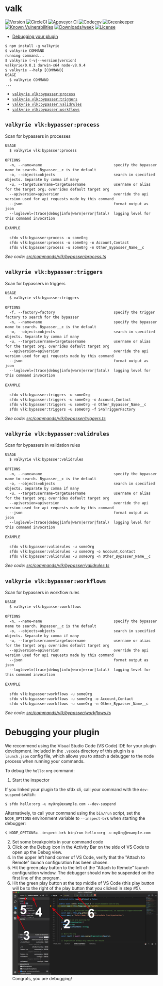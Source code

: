 valk
====



[![Version](https://img.shields.io/npm/v/valk.svg)](https://npmjs.org/package/valk)
[![CircleCI](https://circleci.com/gh/jonathanwiesel/valk/tree/master.svg?style=shield)](https://circleci.com/gh/jonathanwiesel/valk/tree/master)
[![Appveyor CI](https://ci.appveyor.com/api/projects/status/github/jonathanwiesel/valk?branch=master&svg=true)](https://ci.appveyor.com/project/heroku/valk/branch/master)
[![Codecov](https://codecov.io/gh/jonathanwiesel/valk/branch/master/graph/badge.svg)](https://codecov.io/gh/jonathanwiesel/valk)
[![Greenkeeper](https://badges.greenkeeper.io/jonathanwiesel/valk.svg)](https://greenkeeper.io/)
[![Known Vulnerabilities](https://snyk.io/test/github/jonathanwiesel/valk/badge.svg)](https://snyk.io/test/github/jonathanwiesel/valk)
[![Downloads/week](https://img.shields.io/npm/dw/valk.svg)](https://npmjs.org/package/valk)
[![License](https://img.shields.io/npm/l/valk.svg)](https://github.com/jonathanwiesel/valk/blob/master/package.json)

<!-- toc -->
* [Debugging your plugin](#debugging-your-plugin)
<!-- tocstop -->
<!-- install -->
<!-- usage -->
```sh-session
$ npm install -g valkyrie
$ valkyrie COMMAND
running command...
$ valkyrie (-v|--version|version)
valkyrie/0.0.1 darwin-x64 node-v8.9.4
$ valkyrie --help [COMMAND]
USAGE
  $ valkyrie COMMAND
...
```
<!-- usagestop -->
<!-- commands -->
* [`valkyrie vlk:bypasser:process`](#valkyrie-vlkbypasserprocess)
* [`valkyrie vlk:bypasser:triggers`](#valkyrie-vlkbypassertriggers)
* [`valkyrie vlk:bypasser:validrules`](#valkyrie-vlkbypasservalidrules)
* [`valkyrie vlk:bypasser:workflows`](#valkyrie-vlkbypasserworkflows)

## `valkyrie vlk:bypasser:process`

Scan for bypassers in processes

```
USAGE
  $ valkyrie vlk:bypasser:process

OPTIONS
  -n, --name=name                                 specify the bypasser name to search. Bypasser__c is the default
  -o, --objects=objects                           search in specified objects. Separate by comma if many
  -u, --targetusername=targetusername             username or alias for the target org; overrides default target org
  --apiversion=apiversion                         override the api version used for api requests made by this command
  --json                                          format output as json
  --loglevel=(trace|debug|info|warn|error|fatal)  logging level for this command invocation

EXAMPLE

  sfdx vlk:bypasser:process -u someOrg
  sfdx vlk:bypasser:process -u someOrg -o Account,Contact
  sfdx vlk:bypasser:process -u someOrg -n Other_Bypasser_Name__c
```

_See code: [src/commands/vlk/bypasser/process.ts](https://gitlab.com/jonathanwiesel/valkyrie/blob/v0.0.1/src/commands/vlk/bypasser/process.ts)_

## `valkyrie vlk:bypasser:triggers`

Scan for bypassers in triggers

```
USAGE
  $ valkyrie vlk:bypasser:triggers

OPTIONS
  -f, --factory=factory                           specify the trigger factory to search for the bypasser
  -n, --name=name                                 specify the bypasser name to search. Bypasser__c is the default
  -o, --objects=objects                           search in specified objects. Separate by comma if many
  -u, --targetusername=targetusername             username or alias for the target org; overrides default target org
  --apiversion=apiversion                         override the api version used for api requests made by this command
  --json                                          format output as json
  --loglevel=(trace|debug|info|warn|error|fatal)  logging level for this command invocation

EXAMPLE

  sfdx vlk:bypasser:triggers -u someOrg
  sfdx vlk:bypasser:triggers -u someOrg -o Account,Contact
  sfdx vlk:bypasser:triggers -u someOrg -n Other_Bypasser_Name__c
  sfdx vlk:bypasser:triggers -u someOrg -f S4GTriggerFactory
```

_See code: [src/commands/vlk/bypasser/triggers.ts](https://gitlab.com/jonathanwiesel/valkyrie/blob/v0.0.1/src/commands/vlk/bypasser/triggers.ts)_

## `valkyrie vlk:bypasser:validrules`

Scan for bypassers in validation rules

```
USAGE
  $ valkyrie vlk:bypasser:validrules

OPTIONS
  -n, --name=name                                 specify the bypasser name to search. Bypasser__c is the default
  -o, --objects=objects                           search in specified objects. Separate by comma if many
  -u, --targetusername=targetusername             username or alias for the target org; overrides default target org
  --apiversion=apiversion                         override the api version used for api requests made by this command
  --json                                          format output as json
  --loglevel=(trace|debug|info|warn|error|fatal)  logging level for this command invocation

EXAMPLE

  sfdx vlk:bypasser:validrules -u someOrg
  sfdx vlk:bypasser:validrules -u someOrg -o Account,Contact
  sfdx vlk:bypasser:validrules -u someOrg -n Other_Bypasser_Name__c
```

_See code: [src/commands/vlk/bypasser/validrules.ts](https://gitlab.com/jonathanwiesel/valkyrie/blob/v0.0.1/src/commands/vlk/bypasser/validrules.ts)_

## `valkyrie vlk:bypasser:workflows`

Scan for bypassers in workflow rules

```
USAGE
  $ valkyrie vlk:bypasser:workflows

OPTIONS
  -n, --name=name                                 specify the bypasser name to search. Bypasser__c is the default
  -o, --objects=objects                           search in specified objects. Separate by comma if many
  -u, --targetusername=targetusername             username or alias for the target org; overrides default target org
  --apiversion=apiversion                         override the api version used for api requests made by this command
  --json                                          format output as json
  --loglevel=(trace|debug|info|warn|error|fatal)  logging level for this command invocation

EXAMPLE

  sfdx vlk:bypasser:workflows -u someOrg
  sfdx vlk:bypasser:workflows -u someOrg -o Account,Contact
  sfdx vlk:bypasser:workflows -u someOrg -n Other_Bypasser_Name__c
```

_See code: [src/commands/vlk/bypasser/workflows.ts](https://gitlab.com/jonathanwiesel/valkyrie/blob/v0.0.1/src/commands/vlk/bypasser/workflows.ts)_
<!-- commandsstop -->
<!-- debugging-your-plugin -->
# Debugging your plugin
We recommend using the Visual Studio Code (VS Code) IDE for your plugin development. Included in the `.vscode` directory of this plugin is a `launch.json` config file, which allows you to attach a debugger to the node process when running your commands.

To debug the `hello:org` command: 
1. Start the inspector
  
If you linked your plugin to the sfdx cli, call your command with the `dev-suspend` switch: 
```sh-session
$ sfdx hello:org -u myOrg@example.com --dev-suspend
```
  
Alternatively, to call your command using the `bin/run` script, set the `NODE_OPTIONS` environment variable to `--inspect-brk` when starting the debugger:
```sh-session
$ NODE_OPTIONS=--inspect-brk bin/run hello:org -u myOrg@example.com
```

2. Set some breakpoints in your command code
3. Click on the Debug icon in the Activity Bar on the side of VS Code to open up the Debug view.
4. In the upper left hand corner of VS Code, verify that the "Attach to Remote" launch configuration has been chosen.
5. Hit the green play button to the left of the "Attach to Remote" launch configuration window. The debugger should now be suspended on the first line of the program. 
6. Hit the green play button at the top middle of VS Code (this play button will be to the right of the play button that you clicked in step #5).
<br><img src=".images/vscodeScreenshot.png" width="480" height="278"><br>
Congrats, you are debugging!
